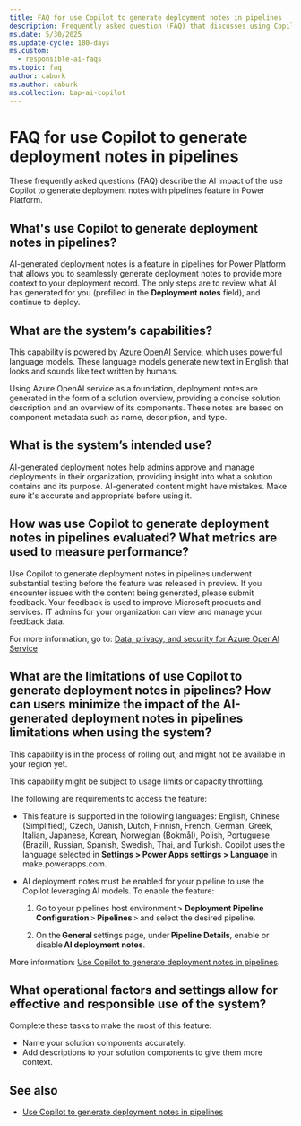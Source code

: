 ```yaml
---
title: FAQ for use Copilot to generate deployment notes in pipelines
description: Frequently asked question (FAQ) that discusses using Copilot to generate deployment notes in pipelines and the key considerations for making use of this technology responsibly.
ms.date: 5/30/2025
ms.update-cycle: 180-days
ms.custom: 
  - responsible-ai-faqs
ms.topic: faq
author: caburk
ms.author: caburk
ms.collection: bap-ai-copilot
---
```


# FAQ for use Copilot to generate deployment notes in pipelines

These frequently asked questions (FAQ) describe the AI impact of the use Copilot to generate deployment notes with pipelines feature in Power Platform.

## What's use Copilot to generate deployment notes in pipelines?

AI-generated deployment notes is a feature in pipelines for Power Platform that allows you to seamlessly generate deployment notes to provide more context to your deployment record. The only steps are to review what AI has generated for you (prefilled in the **Deployment notes** field), and continue to deploy.

## What are the system’s capabilities? 

This capability is powered by [Azure OpenAI Service](/azure/cognitive-services/openai/overview), which uses powerful language models. These language models generate new text in English that looks and sounds like text written by humans.  

Using Azure OpenAI service as a foundation, deployment notes are generated in the form of a solution overview, providing a concise solution description and an overview of its components. These notes are based on component metadata such as name, description, and type.

## What is the system’s intended use?

AI-generated deployment notes help admins approve and manage deployments in their organization, providing insight into what a solution contains and its purpose. AI-generated content might have mistakes. Make sure it's accurate and appropriate before using it.

## How was use Copilot to generate deployment notes in pipelines evaluated? What metrics are used to measure performance?

Use Copilot to generate deployment notes in pipelines underwent substantial testing before the feature was released in preview. If you encounter issues with the content being generated, please submit feedback. Your feedback is used to improve Microsoft products and services. IT admins for your organization can view and manage your feedback data.

For more information, go to: [Data, privacy, and security for Azure OpenAI Service](/legal/cognitive-services/openai/data-privacy)

## What are the limitations of use Copilot to generate deployment notes in pipelines? How can users minimize the impact of the AI-generated deployment notes in pipelines limitations when using the system?

This capability is in the process of rolling out, and might not be available in your region yet. 

This capability might be subject to usage limits or capacity throttling. 

The following are requirements to access the feature: 

- This feature is supported in the following languages: English, Chinese (Simplified), Czech, Danish, Dutch, Finnish, French, German, Greek, Italian, Japanese, Korean, Norwegian (Bokmål), Polish, Portuguese (Brazil), Russian, Spanish, Swedish, Thai, and Turkish. Copilot uses the language selected in **Settings > Power Apps settings > Language** in make.powerapps.com.

- AI deployment notes must be enabled for your pipeline to use the Copilot leveraging AI models. To enable the feature:

    1. Go to your pipelines host environment > **Deployment Pipeline Configuration** > **Pipelines** > and select the desired pipeline.

    1. On the **General** settings page, under **Pipeline Details**, enable or disable **AI deployment notes**.

More information: [Use Copilot to generate deployment notes in pipelines](copilot-deployment-notes-pipelines.md). 

## What operational factors and settings allow for effective and responsible use of the system?

Complete these tasks to make the most of this feature:

- Name your solution components accurately.
- Add descriptions to your solution components to give them more context.

## See also

- [Use Copilot to generate deployment notes in pipelines](copilot-deployment-notes-pipelines.md)
